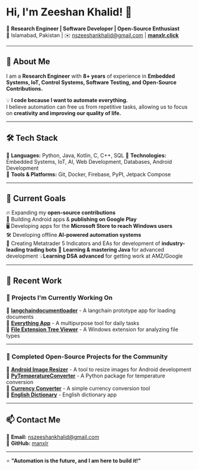# Hi, I'm Zeeshan Khalid! 👋  

🚀 **Research Engineer | Software Developer | Open-Source Enthusiast**  
📍 Islamabad, Pakistan | ✉️ nszeeshankhalid@gmail.com  | **[manxlr.click](https://manxlr.click)**

---

## 🚀 About Me  
I am a **Research Engineer** with **8+ years** of experience in **Embedded Systems, IoT, Control Systems, Software Testing, and Open-Source Contributions.**  

💡 **I code because I want to automate everything.**  
I believe automation can free us from repetitive tasks, allowing us to focus on **creativity and improving our quality of life.**  

---

## 🛠️ Tech Stack  
🔹 **Languages:** Python, Java, Kotlin, C, C++, SQL
🔹 **Technologies:** Embedded Systems, IoT, AI, Web Development, Databases, Android Development  
🔹 **Tools & Platforms:** Git, Docker, Firebase, PyPI, Jetpack Compose  

---

## 🎯 Current Goals  
🔥 Expanding my **open-source contributions**  
📱 Building Android apps & **publishing on Google Play**   
🖥️ Developing apps for the **Microsoft Store to reach Windows users**   
🛠️ Developing offline **AI-powered automation systems**  
🤖 Creating Metatrader 5 Indicators and EAs for development of **industry-leading trading bots** 
🚀 **Learning & mastering Java** for advanced development
💡**Learning DSA advanced** for getting work at AMZ/Google 

---

## 📌 Recent Work  

### 🚀 **Projects I'm Currently Working On**
🔹 **[langchaindocumentloader](https://github.com/manxlr/langchaindocumentloader)** - A langchain prototype app for loading documents  
🔹 **[Everything App](https://github.com/manxlr/everythingapp)** -  A multipurpose tool for daily tasks  
🔹 **[File Extension Tree Viewer](https://github.com/manxlr/fileextensiontreeviewer)** - A Windows extension for analyzing file types  

---

### 🎯 **Completed Open-Source Projects for the Community**
🔹 **[Android Image Resizer](https://github.com/manxlr/AndroidImageResizer)** - A tool to resize images for Android development  
🔹 **[PyTemperatureConverter](https://github.com/manxlr/pytemperatureconverter)** - A Python package for temperature conversion  
🔹 **[Currency Converter](https://github.com/manxlr/currency-converter)** - A simple currency conversion tool   
🔹 **[English Dictionary](https://github.com/manxlr/EnglishDictionary)** - English dictionary app 

---


## 📫 Contact Me  
📧 **Email:** nszeeshankhalid@gmail.com  
💼 **GitHub:** [manxlr](https://github.com/manxlr)  

---
⭐ **"Automation is the future, and I am here to build it!"**
